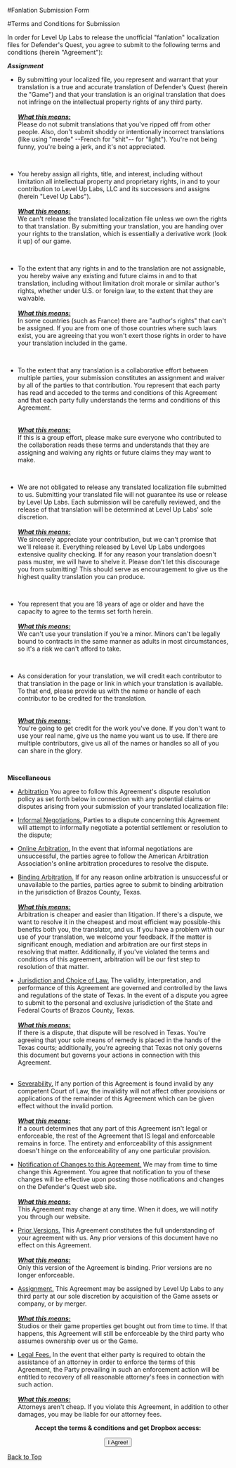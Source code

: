 #Fanlation Submission Form

<a id="terms"></a>
#Terms and Conditions for Submission

In order for Level Up Labs to release the unofficial "fanlation" localization files for Defender's Quest, you agree to submit to the following terms and conditions (herein "Agreement"): 

<b><i>Assignment</b></i>

* By submitting your localized file, you represent and warrant that your translation is a true and accurate translation of Defender's Quest (herein the "Game") and that your translation is an original translation that does not infringe on the intellectual property rights of any third party. 
<br><br><whatthismeans>
<i><b><u>What this means:</u></b></i><br>
Please do not submit translations that you've ripped off from other people. Also, don't submit shoddy or intentionally incorrect translations (like using "merde" --French for "shit"-- for "light"). You're not being funny, you're being a jerk, and it's not appreciated.
</whatthismeans>
<br>

* You hereby assign all rights, title, and interest, including without limitation all intellectual property and proprietary rights, in and to your contribution to Level Up Labs, LLC and its successors and assigns (herein "Level Up Labs"). 
<br><br><whatthismeans>
<i><b><u>What this means:</u></b></i><br>
We can't release the translated localization file unless we own the rights to that translation. By submitting your translation, you are handing over your rights to the translation, which is essentially a derivative work (look it up) of our game. 
</whatthismeans>
<br>

* To the extent that any rights in and to the translation are not assignable, you hereby waive any existing and future claims in and to that translation, including without limitation droit morale or similar author's rights, whether under U.S. or foreign law, to the extent that they are waivable. 
<br><br><whatthismeans>
<i><b><u>What this means:</u></b></i><br>
In some countries (such as France) there are "author's rights" that can't be assigned. If you are from one of those countries where such laws exist, you are agreeing that you won't exert those rights in order to have your translation included in the game. 
</whatthismeans>
<br>

* To the extent that any translation is a collaborative effort between multiple parties, your submission constitutes an assignment and waiver by all of the parties to that contribution. You represent that each party has read and acceded to the terms and conditions of this Agreement and that each party fully understands the terms and conditions of this Agreement.  
<br><br><whatthismeans>
<i><b><u>What this means:</u></b></i><br>
If this is a group effort, please make sure everyone who contributed to the collaboration reads these terms and understands that they are assigning and waiving any rights or future claims they may want to make. 
</whatthismeans>
<br>

* We are not obligated to release any translated localization file submitted to us. Submitting your translated file will not guarantee its use or release by Level Up Labs. Each submission will be carefully reviewed, and the release of that translation will be determined at Level Up Labs' sole discretion. 
<br><br><whatthismeans>
<i><b><u>What this means:</u></b></i><br>
We sincerely appreciate your contribution, but we can't promise that we'll release it. Everything released by Level Up Labs undergoes extensive quality checking. If for any reason your translation doesn't pass muster, we will have to shelve it. Please don't let this discourage you from submitting! This should serve as encouragement to give us the highest quality translation you can produce. 
</whatthismeans>
<br>

* You represent that you are 18 years of age or older and have the capacity to agree to the terms set forth herein. 
<br><br><whatthismeans>
<i><b><u>What this means:</u></b></i><br>
We can't use your translation if you're a minor. Minors can't be legally bound to contracts in the same manner as adults in most circumstances, so it's a risk we can't afford to take. 
</whatthismeans>
<br>

* As consideration for your translation, we will credit each contributor to that translation in the page or link in which your translation is available. To that end, please provide us with the name or handle of each contributor to be credited for the translation.  
<br><br><whatthismeans>
<i><b><u>What this means:</u></b></i><br>
You're going to get credit for the work you've done. If you don't want to use your real name, give us the name you want us to use. If there are multiple contributors, give us all of the names or handles so all of you can share in the glory. 
</whatthismeans>
<br>

**Miscellaneous**

* <u>Arbitration</u> You agree to follow this Agreement's dispute resolution policy as set forth below in connection with any potential claims or disputes arising from your submission of your translated localization file: 
 * <u>Informal Negotiations.</u> Parties to a dispute concerning this Agreement will attempt to informally negotiate a potential settlement or resolution to the dispute; 
 
 * <u>Online Arbitration.</u> In the event that informal negotiations are unsuccessful, the parties agree to follow the American Arbitration Association's online arbitration procedures to resolve the dispute. 
 
 * <u>Binding Arbitration.</u> If for any reason online arbitration is unsuccessful or unavailable to the parties, parties agree to submit to binding arbitration in the jurisdiction of Brazos County, Texas.
   <br><br>
   <whatthismeans>
   <i><b><u>What this means:</u></b></i><br>
   Arbitration is cheaper and easier than litigation. If there's a dispute, we want to resolve it in the cheapest and most efficient way possible-this benefits both you, the translator, and us. If you have a problem with our use of your translation, we welcome your feedback. If the matter is significant enough, mediation and arbitration are our first steps in resolving that matter. Additionally, if you've violated the terms and conditions of this agreement, arbitration will be our first step to resolution of that matter.
   </whatthismeans>
   <br>

 * <u>Jurisdiction and Choice of Law.</u> The validity, interpretation, and performance of this Agreement are governed and controlled by the laws and regulations of the state of Texas. In the event of a dispute you agree to submit to the personal and exclusive jurisdiction of the State and Federal Courts of Brazos County, Texas. 
   <br><br>
   <whatthismeans>
   <i><b><u>What this means:</u></b></i><br>
    If there is a dispute, that dispute will be resolved in Texas. You're agreeing that your sole means of remedy is placed in the hands of the Texas courts; additionally, you're agreeing that Texas not only governs this document but governs your actions in connection with this Agreement.    
	</whatthismeans>
   <br>

 * <u>Severability.</u> If any portion of this Agreement is found invalid by any competent Court of Law, the invalidity will not affect other provisions or applications of the remainder of this Agreement which can be given effect without the invalid portion.
   <br><br>
   <whatthismeans>
   <i><b><u>What this means:</u></b></i><br>
   If a court determines that any part of this Agreement isn't legal or enforceable, the rest of the Agreement that IS legal and enforceable remains in force. The entirety and enforceability of this assignment doesn't hinge on the enforceability of any one particular provision. 
   </whatthismeans>
   <br>
   
 * <u>Notification of Changes to this Agreement.</u> We may from time to time change this Agreement. You agree that notification to you of these changes will be effective upon posting those notifications and changes on the Defender's Quest web site. 
   <br><br>
   <whatthismeans>
   <i><b><u>What this means:</u></b></i><br>
   This Agreement may change at any time. When it does, we will notify you through our website.
   </whatthismeans>
   <br>

 * <u>Prior Versions.</u> This Agreement constitutes the full understanding of your agreement with us. Any prior versions of this document have no effect on this Agreement. 
   <br><br>
   <whatthismeans>
   <i><b><u>What this means:</u></b></i><br>
    Only this version of the Agreement is binding. Prior versions are no longer enforceable. 
   </whatthismeans>
   <br>
 
 * <u>Assignment.</u> This Agreement may be assigned by Level Up Labs to any third party at our sole discretion by acquisition of the Game assets or company, or by merger.
   <br><br>
   <whatthismeans>
   <i><b><u>What this means:</u></b></i><br>
    Studios or their game properties get bought out from time to time. If that happens, this Agreement will still be enforceable by the third party who assumes ownership over us or the Game. 
   </whatthismeans>
   <br>
 
 * <u>Legal Fees.</u> In the event that either party is required to obtain the assistance of an attorney in order to enforce the terms of this Agreement, the Party prevailing in such an enforcement action will be entitled to recovery of all reasonable attorney's fees in connection with such action. 
   <br><br>
   <whatthismeans>
   <i><b><u>What this means:</u></b></i><br>
    Attorneys aren't cheap. If you violate this Agreement, in addition to other damages, you may be liable for our attorney fees. 
   </whatthismeans>
   <br>
 
 <p style="text-align:center">
 <b>Accept the terms & conditions and get Dropbox access:</b><br>
 <form style="text-align:center" action="fanlation_submit.html">
	<input type="submit" value="I Agree!">
</form>
 <a href="#top">Back to Top</a><br>
 </p>
 
 
